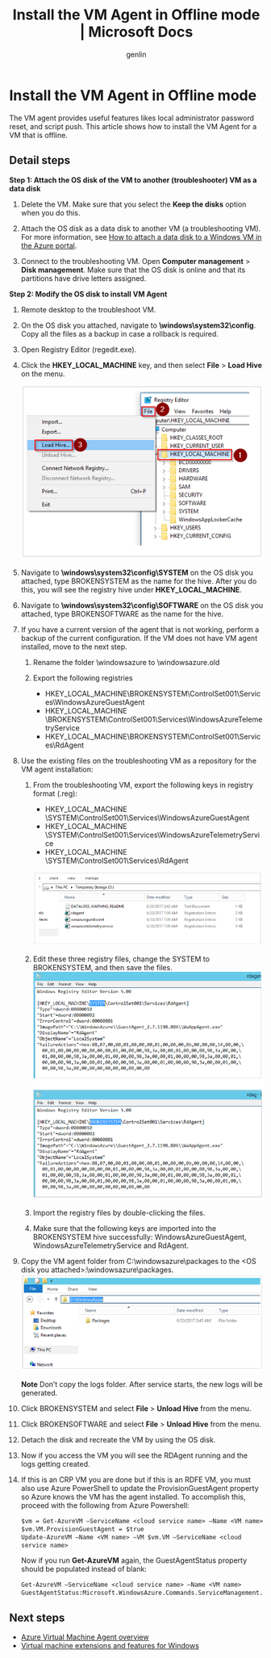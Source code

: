 ﻿---
title: Install the VM Agent in Offline mode | Microsoft Docs
description: Learn Install the VM Agent in Offline mode.
services: virtual-machines-windows
documentationcenter: ''
author: genlin
manager: timlt
editor: ''
tags: azure-resource-manager

ms.assetid: 45c69812-d3e4-48de-a98d-39a0f5675777
ms.service: virtual-machines-windows
ms.workload: infrastructure-services
ms.tgt_pltfrm: vm-windows
ms.devlang: na
ms.topic: article
ms.date: 01/26/2018
ms.author: genli

---
# Install the VM Agent in Offline mode

The VM agent provides useful features likes local administrator password reset, and script push. This article shows how to install the VM Agent for a VM that is offline.

## Detail steps

**Step 1: Attach the OS disk of the VM to another (troubleshooter) VM as a data disk**

1.  Delete the VM. Make sure that you select the **Keep the disks** option when you do this.

2.  Attach the OS disk as a data disk to another VM (a troubleshooting VM). For more information, see [How to attach a data disk to a Windows VM in the Azure portal](attach-managed-disk-portal.md).

3.  Connect to the troubleshooting VM. Open **Computer management** > **Disk management**. Make sure that the OS disk is online and that its partitions have drive letters assigned.

**Step 2: Modify the OS disk to install VM Agent**

1.  Remote desktop to the troubleshoot VM.

2.  On the OS disk you attached, navigate to **\windows\system32\config**. Copy all the files as a backup in case a rollback is required.

3.  Open Registry Editor (regedit.exe).

4.  Click the **HKEY_LOCAL_MACHINE** key, and then select **File** > **Load Hive** on the menu.

    ![Load hive](./media/install-vm-agent-offline/load-hive.png)

5.  Navigate to **\windows\system32\config\SYSTEM** on the OS disk you attached, type BROKENSYSTEM as the name for the hive. After you do this, you will see the registry hive under **HKEY_LOCAL_MACHINE**.

6.  Navigate to **\windows\system32\config\SOFTWARE** on the OS disk you attached, type BROKENSOFTWARE as the name for the hive.

7.  If you have a current version of the agent that is not working, perform a backup of the current configuration. If the VM does not have VM agent installed, move to the next step.  
      
    1. Rename the folder \windowsazure to \windowsazure.old

    2. Export the following registries
        - HKEY_LOCAL_MACHINE\BROKENSYSTEM\ControlSet001\Services\WindowsAzureGuestAgent
        - HKEY_LOCAL_MACHINE
        \BROKENSYSTEM\\ControlSet001\Services\WindowsAzureTelemetryService
        - HKEY_LOCAL_MACHINE\BROKENSYSTEM\ControlSet001\Services\RdAgent

8.	Use the existing files on the troubleshooting VM as a repository for the VM agent installation: 

    1. From the troubleshooting VM, export the following keys in registry format (.reg): 

        - HKEY_LOCAL_MACHINE  \SYSTEM\ControlSet001\Services\WindowsAzureGuestAgent
        - HKEY_LOCAL_MACHINE  \SYSTEM\ControlSet001\Services\WindowsAzureTelemetryService
        - HKEY_LOCAL_MACHINE  \SYSTEM\ControlSet001\Services\RdAgent

        ![The image about export registry keys](./media/install-vm-agent-offline/backup-reg.png)

    2. Edit these three registry files, change the SYSTEM to BROKENSYSTEM, and then save the files.
        ![The image about change registry keys](./media/install-vm-agent-offline/change-reg.png)
    3. Import the registry files by double-clicking the files.
    4. Make sure that the following keys are imported into the BROKENSYSTEM hive successfully: WindowsAzureGuestAgent, WindowsAzureTelemetryService and RdAgent.

9.  Copy the VM agent folder from C:\windowsazure\packages to the &lt;OS disk you attached&gt;:\windowsazure\packages.
    ![The image about copy files](./media/install-vm-agent-offline/copy-package.png)
      
    **Note** Don’t copy the logs folder. After service starts, the new logs will be generated.

10.  Click BROKENSYSTEM and select **File** > **Unload Hive**​ from the menu.

11.  Click BROKENSOFTWARE and select **File** > **Unload Hive**​ from the menu.

12.  Detach the disk and recreate the VM by using the OS disk.

13. Now if you access the VM you will see the RDAgent running and the logs getting created.

14. If this is an CRP VM you are done but if this is an RDFE VM, you must also use Azure PowerShell to update the ProvisionGuestAgent property so Azure knows the VM has the agent installed. To accomplish this, proceed with the following from Azure Powershell:

        $vm = Get-AzureVM –ServiceName <cloud service name> –Name <VM name>
        $vm.VM.ProvisionGuestAgent = $true
        Update-AzureVM –Name <VM name> –VM $vm.VM –ServiceName <cloud service name>

    Now if you run **Get-AzureVM** again, the GuestAgentStatus property should be populated instead of blank:

        Get-AzureVM –ServiceName <cloud service name> –Name <VM name>
        GuestAgentStatus:Microsoft.WindowsAzure.Commands.ServiceManagement.Model.PersistentVMModel.GuestAgentStatus

## Next steps

- [Azure Virtual Machine Agent overview](agent-user-guide.md)
- [Virtual machine extensions and features for Windows](extensions-features.md)